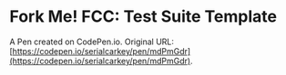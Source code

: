 # Fork Me! FCC: Test Suite Template

A Pen created on CodePen.io. Original URL: [https://codepen.io/serialcarkey/pen/mdPmGdr](https://codepen.io/serialcarkey/pen/mdPmGdr).


